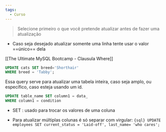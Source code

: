 ```yaml
---
tags:
  - Curso
---
```

> Selecione primeiro o que você pretende atualizar antes de fazer uma atualização
- Caso seja desejado atualizar somente uma linha tente usar o valor ==único== dela

[[The Ultimate MySQL Bootcamp - Clausula Where]]

```sql {1}
UPDATE cats SET breed='Shorthair'
WHERE breed = 'Tabby';
```

Essa query serve para atualizar uma tabela inteira, caso seja amplo, ou específico, caso esteja usando um id.



```sql
UPDATE table_name SET column1 = data_
WHERE column1 = condition
```
- SET : usado para trocar os valores de uma coluna 


- Para atualizar múltiplas colunas é só separar com virgular:
`{sql} UPDATE employees SET current_status = 'Laid-off', last_name= 'who cares';`


